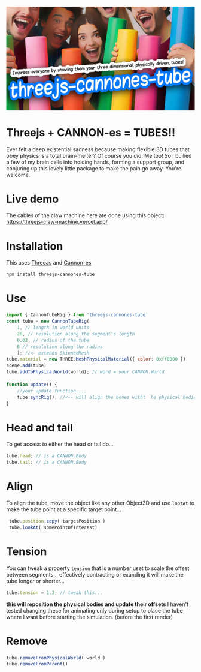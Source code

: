 ![cover](https://github.com/bandinopla/threejs-cannones-tube/raw/main/cover.jpg)
# Threejs + CANNON-es = TUBES!!
Ever felt a deep existential sadness because making flexible 3D tubes that obey physics is a total brain-melter? Of course you did! Me too! So I bullied a few of my brain cells into holding hands, forming a support group, and conjuring up this lovely little package to make the pain go away. You're welcome.

# Live demo
The cables of the claw machine here are done using this object:
https://threejs-claw-machine.vercel.app/

# Installation
This uses [ThreeJs](https://threejs.org/) and [Cannon-es](https://pmndrs.github.io/cannon-es/)
```
npm install threejs-cannones-tube
```

# Use
```js
import { CannonTubeRig } from 'threejs-cannones-tube'
const tube = new CannonTubeRig(
    1, // length in world units 
    20, // resolution along the segment's length
    0.02, // radius of the tube
    8 // resolution along the radius
    ); //<- extends SkinnedMesh
tube.material = new THREE.MeshPhysicalMaterial({ color: 0xff0000 })
scene.add(tube)
tube.addToPhysicalWorld(world); // word = your CANNON.World

function update() {
    //your update function....
    tube.syncRig(); //<-- will align the bones witht  he physical bodies 
}
```

# Head and tail
To get access to either the head or tail do...
```js
tube.head; // is a CANNON.Body
tube.tail; // is a CANNON.Body
```

# Align
To align the tube, move the object like any other Object3D and use `lootAt` to make the tube point at a specific target point...

```js
 tube.position.copy( targetPosition )
 tube.lookAt( somePointOfInterest)
```

# Tension
You can tweak a property `tension` that is a number uset to scale the offset between segments... effectively contracting or exanding it will make the tube longer or shorter...

```js
tube.tension = 1.3; // tweak this...
```

**this will reposition the physical bodies and update their offsets** I haven't tested changing these for animating only during setup to place the tube where I want before starting the simulation. (before the first render)

# Remove
```js
tube.removeFromPhysicalWorld( world )
tube.removeFromParent()
```
